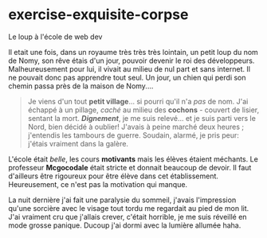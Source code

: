 # exercise-exquisite-corpse
Le loup à l'école de web dev

Il etait une fois, dans un royaume très très très lointain, un petit loup du nom de Nomy, son rêve étais d'un jour, pouvoir devenir le roi des développeurs. Malheureusement pour lui, il vivait au milieu de nul part et sans internet. Il ne pouvait donc pas apprendre tout seul. Un jour, un chien qui perdi son chemin passa près de la maison de Nomy....


> Je viens d'un tout **petit village**... si pourri qu'il n'a *pas* de nom. J'ai échappé à un pillage, _caché_ au milieu des **cochons** - couvert de lisier, sentant la mort.
> ***Dignement***, je me suis relevé... et je suis parti vers le Nord, bien décidé à oublier!
> J'avais à peine marché deux heures ; j'entendis les tambours de guerre. Soudain, alarmé, je pris peur: j'étais vraiment dans la galère. 


L'école était *belle*, les cours **motivants** mais les élèves étaient méchants. Le professeur **Mcgocodale** était stricte et donnait beaucoup de devoir. Il faut d'ailleurs être rigoureux pour être élève dans cet établissement. Heureusement, ce n'est pas la motivation qui manque. 

La nuit dernière j'ai fait une paralysie du sommeil, j'avais l'impression qu'une sorcière avec le visage tout tordu
me regardait au pied de mon lit. J'ai vraiment cru que j'allais crever, c'était horrible, je me suis réveillé en mode
grosse panique. Ducoup j'ai dormi avec la lumière allumée haha. 
